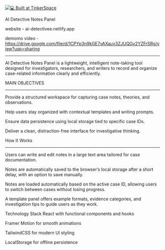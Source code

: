 [![💻 Built at TinkerSpace](https://img.shields.io/badge/Built%20at-TinkerSpace-blueviolet?style=for-the-badge&label=%F0%9F%92%BBBuilt%20at&labelColor=turquoise&color=white)](https://tinkerhub.org/tinkerspace)


AI Detective Notes Panel

website - ai-detectivee.netlify.app

demomo video - https://drive.google.com/file/d/1CPYp3n9kGE7vAXauv3ZJUQGv2YZFrSRg/view?usp=sharing
_________________________

AI Detective Notes Panel is a lightweight, intelligent note-taking tool designed for investigators, researchers, and writers to record and organize case-related information clearly and efficiently.

MAIN OBJECTIVES
________________

Provide a structured workspace for capturing case notes, theories, and observations.

Help users stay organized with contextual templates and writing prompts.

Ensure data persistence using local storage tied to specific case IDs.

Deliver a clean, distraction-free interface for investigative thinking.

How It Works
_____________

Users can write and edit notes in a large text area tailored for case documentation.

Notes are automatically saved to the browser’s local storage after a short delay, with an option to save manually.

Notes are loaded automatically based on the active case ID, allowing users to switch between cases without losing progress.

A template panel offers example formats, evidence categories, and investigation tips to guide users as they work.

Technology Stack
React with functional components and hooks

Framer Motion for smooth animations

TailwindCSS for modern UI styling

LocalStorage for offline persistence
